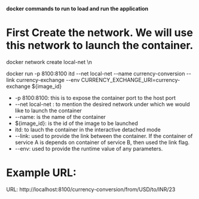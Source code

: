 **docker commands to run to load and run the application**

# First Create the network. We will use this network to launch the container.
docker network create local-net \n

docker run -p 8100:8100 itd --net local-net --name currency-conversion --link currency-exchange --env CURRENCY_EXCHANGE_URI=currency-exchange ${image_id}
 - -p 8100:8100: this is to expose the container port to the host port
 - --net local-net : to mention the desired network under which we would like to launch the container
 - --name: is the name of the container
 - ${image_id}: is the id of the image to be launched
 - itd: to lauch the container in the interactive detached mode
 - --link: used to provide the link between the container. If the container of service A is depends on container of service B, then used the link flag.
 - --env: used to provide the runtime value of any parameters.

# Example URL:
URL: http://localhost:8100/currency-conversion/from/USD/to/INR/23
